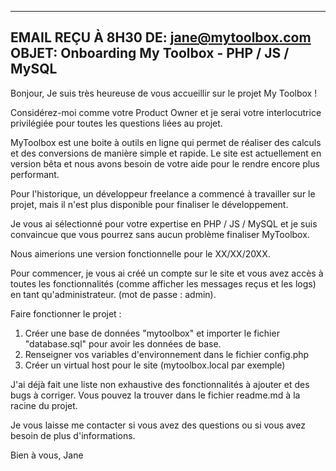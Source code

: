 

-------
EMAIL REÇU À 8H30
DE: jane@mytoolbox.com
OBJET: Onboarding My Toolbox - PHP / JS / MySQL 
--------
Bonjour,
Je suis très heureuse de vous accueillir sur le projet My Toolbox !

Considérez-moi comme votre Product Owner et je serai votre interlocutrice privilégiée pour toutes les questions liées au projet.

MyToolbox est une boite à outils en ligne qui permet de réaliser des calculs et des conversions de manière simple et rapide.
Le site est actuellement en version bêta et nous avons besoin de votre aide pour le rendre encore plus performant.

Pour l'historique, un développeur freelance a commencé à travailler sur le projet, mais il n'est plus disponible pour finaliser le développement.

Je vous ai sélectionné pour votre expertise en PHP / JS / MySQL et je suis convaincue que vous pourrez sans aucun problème finaliser MyToolbox.

Nous aimerions une version fonctionnelle pour le XX/XX/20XX.

Pour commencer, je vous ai créé un compte sur le site et vous avez accès à toutes les fonctionnalités (comme afficher les messages reçus et les logs) en tant qu'administrateur. (mot de passe : admin).

Faire fonctionner le projet :
1. Créer une base de données "mytoolbox" et importer le fichier "database.sql" pour avoir les données de base.
2. Renseigner vos variables d'environnement dans le fichier config.php
3. Créer un virtual host pour le site (mytoolbox.local par exemple)

J'ai déjà fait une liste non exhaustive des fonctionnalités à ajouter et des bugs à corriger. Vous pouvez la trouver dans le fichier readme.md à la racine du projet.

Je vous laisse me contacter si vous avez des questions ou si vous avez besoin de plus d'informations.

Bien à vous,
Jane
